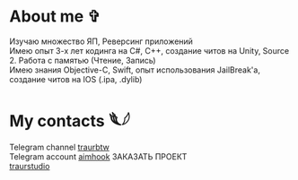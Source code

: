 
# About me ✞  
Изучаю множество ЯП, Реверсинг приложений  
Имею опыт 3-х лет кодинга на C#, C++, создание читов на Unity, Source 2. Работа с памятью (Чтение, Запись)  
Имею знания Objective-C, Swift, опыт использования JailBreak'а, создание читов на IOS (.ipa, .dylib)



# My contacts 𓆰𓆪
Telegram channel
[traurbtw](https://t.me/traurbtw)  
Telegram account
[aimhook](https://t.me/aimhook)
ЗАКАЗАТЬ ПРОЕКТ  
[traurstudio](https://t.me/traurstudio)

